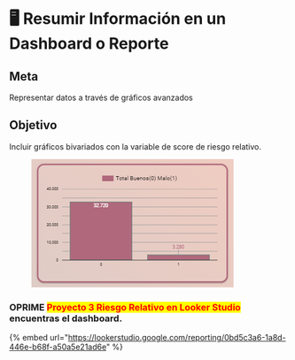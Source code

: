 # 🖥 Resumir Información en un Dashboard o Reporte

## Meta

Representar datos a través de gráficos avanzados

## Objetivo

Incluir gráficos bivariados con la variable de score de riesgo relativo.

<figure><img src="../.gitbook/assets/image (31).png" alt=""><figcaption></figcaption></figure>

### OPRIME <mark style="color:red;">Proyecto 3 Riesgo Relativo en Looker Studio</mark> encuentras el dashboard.

{% embed url="https://lookerstudio.google.com/reporting/0bd5c3a6-1a8d-446e-b68f-a50a5e21ad6e" %}
